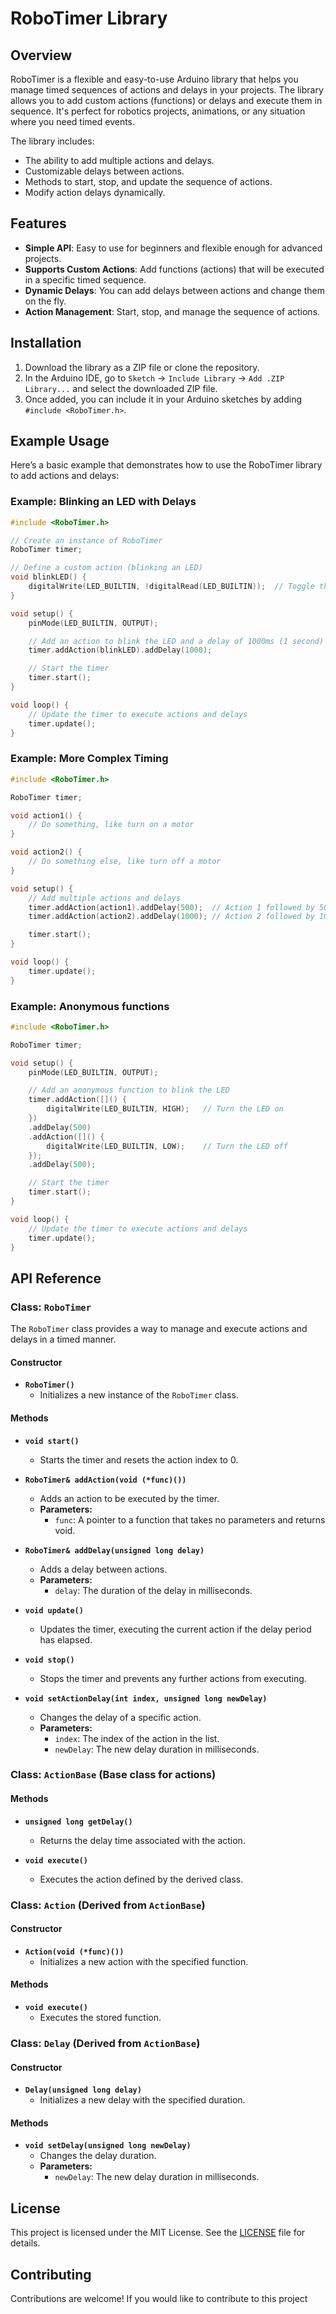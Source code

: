 # RoboTimer Library

## Overview
RoboTimer is a flexible and easy-to-use Arduino library that helps you manage timed sequences of actions and delays in your projects. The library allows you to add custom actions (functions) or delays and execute them in sequence. It's perfect for robotics projects, animations, or any situation where you need timed events.

The library includes:
- The ability to add multiple actions and delays.
- Customizable delays between actions.
- Methods to start, stop, and update the sequence of actions.
- Modify action delays dynamically.

## Features
- **Simple API**: Easy to use for beginners and flexible enough for advanced projects.
- **Supports Custom Actions**: Add functions (actions) that will be executed in a specific timed sequence.
- **Dynamic Delays**: You can add delays between actions and change them on the fly.
- **Action Management**: Start, stop, and manage the sequence of actions.
  
## Installation

1. Download the library as a ZIP file or clone the repository.
2. In the Arduino IDE, go to `Sketch` -> `Include Library` -> `Add .ZIP Library...` and select the downloaded ZIP file.
3. Once added, you can include it in your Arduino sketches by adding `#include <RoboTimer.h>`.

## Example Usage

Here’s a basic example that demonstrates how to use the RoboTimer library to add actions and delays:

### Example: Blinking an LED with Delays
```cpp
#include <RoboTimer.h>

// Create an instance of RoboTimer
RoboTimer timer;

// Define a custom action (blinking an LED)
void blinkLED() {
    digitalWrite(LED_BUILTIN, !digitalRead(LED_BUILTIN));  // Toggle the LED
}

void setup() {
    pinMode(LED_BUILTIN, OUTPUT);

    // Add an action to blink the LED and a delay of 1000ms (1 second)
    timer.addAction(blinkLED).addDelay(1000);

    // Start the timer
    timer.start();
}

void loop() {
    // Update the timer to execute actions and delays
    timer.update();
}
```

### Example: More Complex Timing
```cpp
#include <RoboTimer.h>

RoboTimer timer;

void action1() {
    // Do something, like turn on a motor
}

void action2() {
    // Do something else, like turn off a motor
}

void setup() {
    // Add multiple actions and delays
    timer.addAction(action1).addDelay(500);  // Action 1 followed by 500ms delay
    timer.addAction(action2).addDelay(1000); // Action 2 followed by 1000ms delay

    timer.start();
}

void loop() {
    timer.update();
}
```

### Example: Anonymous functions
```cpp
#include <RoboTimer.h>

RoboTimer timer;

void setup() {
    pinMode(LED_BUILTIN, OUTPUT);

    // Add an anonymous function to blink the LED
    timer.addAction([]() {
        digitalWrite(LED_BUILTIN, HIGH);   // Turn the LED on
    })
    .addDelay(500)
    .addAction([]() {
        digitalWrite(LED_BUILTIN, LOW);    // Turn the LED off
    });
    .addDelay(500);

    // Start the timer
    timer.start();
}

void loop() {
    // Update the timer to execute actions and delays
    timer.update();
}
```

## API Reference

### Class: `RoboTimer`

The `RoboTimer` class provides a way to manage and execute actions and delays in a timed manner.

#### Constructor
- **`RoboTimer()`**
  - Initializes a new instance of the `RoboTimer` class.

#### Methods

- **`void start()`**
  - Starts the timer and resets the action index to 0.

- **`RoboTimer& addAction(void (*func)())`**
  - Adds an action to be executed by the timer.
  - **Parameters:**
    - `func`: A pointer to a function that takes no parameters and returns void.

- **`RoboTimer& addDelay(unsigned long delay)`**
  - Adds a delay between actions.
  - **Parameters:**
    - `delay`: The duration of the delay in milliseconds.

- **`void update()`**
  - Updates the timer, executing the current action if the delay period has elapsed.

- **`void stop()`**
  - Stops the timer and prevents any further actions from executing.

- **`void setActionDelay(int index, unsigned long newDelay)`**
  - Changes the delay of a specific action.
  - **Parameters:**
    - `index`: The index of the action in the list.
    - `newDelay`: The new delay duration in milliseconds.
  
### Class: `ActionBase` (Base class for actions)

#### Methods

- **`unsigned long getDelay()`**
  - Returns the delay time associated with the action.

- **`void execute()`**
  - Executes the action defined by the derived class.

### Class: `Action` (Derived from `ActionBase`)

#### Constructor
- **`Action(void (*func)())`**
  - Initializes a new action with the specified function.

#### Methods

- **`void execute()`**
  - Executes the stored function.

### Class: `Delay` (Derived from `ActionBase`)

#### Constructor
- **`Delay(unsigned long delay)`**
  - Initializes a new delay with the specified duration.

#### Methods

- **`void setDelay(unsigned long newDelay)`**
  - Changes the delay duration.
  - **Parameters:**
    - `newDelay`: The new delay duration in milliseconds.

## License

This project is licensed under the MIT License. See the [LICENSE](LICENSE) file for details.

## Contributing

Contributions are welcome! If you would like to contribute to this project